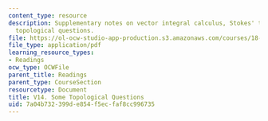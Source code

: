 ```yaml
---
content_type: resource
description: Supplementary notes on vector integral calculus, Stokes' theorem, and
  topological questions.
file: https://ol-ocw-studio-app-production.s3.amazonaws.com/courses/18-02-multivariable-calculus-fall-2007/7a04b732399de854f5ecfaf8cc996735_topological_ques.pdf
file_type: application/pdf
learning_resource_types:
- Readings
ocw_type: OCWFile
parent_title: Readings
parent_type: CourseSection
resourcetype: Document
title: V14. Some Topological Questions
uid: 7a04b732-399d-e854-f5ec-faf8cc996735
---
```

